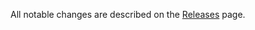 All notable changes are described on the [Releases](https://github.com/oliviertassinari/babel-plugin-transform-react-remove-prop-types/releases) page.
